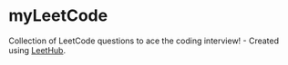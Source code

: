 # myLeetCode
Collection of LeetCode questions to ace the coding interview! - Created using [LeetHub](https://github.com/QasimWani/LeetHub).
